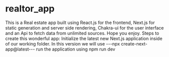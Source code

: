 # realtor_app
This is a Real estate app built using React.js for the frontend, Next.js for static generation and server side rendering, Chakra-ui for the user interface and an Api to fetch data from unlimited sources. Hope you enjoy.
Steps to create this wonderful app:
Initialize the latest new Next.js application inside of our working folder. In this version we will use ---npx create-next-app@latest---
run the application using npm run dev
